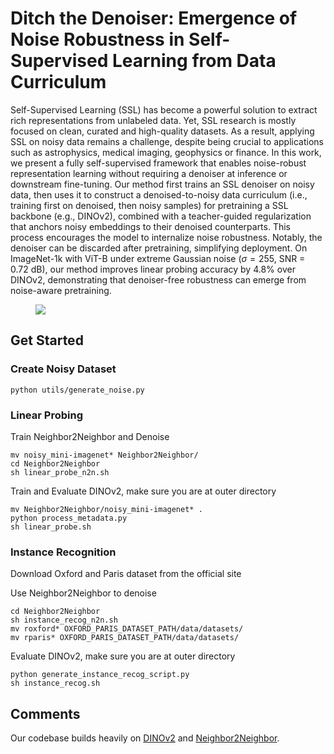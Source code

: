 # Ditch the Denoiser: Emergence of Noise Robustness in Self-Supervised Learning from Data Curriculum

Self-Supervised Learning (SSL) has become a powerful solution to extract rich representations from unlabeled data. Yet, SSL research is mostly focused on clean, curated and high-quality datasets. As a result, applying SSL on noisy data remains a challenge, despite being crucial to applications such as astrophysics, medical imaging, geophysics or finance. In this work, we present a fully self-supervised framework that enables noise-robust representation learning without requiring a denoiser at inference or downstream fine-tuning. Our method first trains an SSL denoiser on noisy data, then uses it to construct a denoised-to-noisy data curriculum (i.e., training first on denoised, then noisy samples) for pretraining a SSL backbone (e.g., DINOv2), combined with a teacher-guided regularization that anchors noisy embeddings to their denoised counterparts. This process encourages the model to internalize noise robustness. Notably, the denoiser can be discarded after pretraining, simplifying deployment. On ImageNet-1k with ViT-B under extreme Gaussian noise ($\sigma=255$, SNR = 0.72 dB), our method improves linear probing accuracy by 4.8\% over DINOv2, demonstrating that denoiser-free robustness can emerge from noise-aware pretraining.

<figure>
<img src="img/noise_grid_long_figu_2.jpg">
<!--<img src="img/noisy_framework.png">
<img src="img/dinov2_regularization.png">-->
</figure>

## Get Started

### Create Noisy Dataset
```shell
python utils/generate_noise.py
```

### Linear Probing
Train Neighbor2Neighbor and Denoise
```shell
mv noisy_mini-imagenet* Neighbor2Neighbor/
cd Neighbor2Neighbor
sh linear_probe_n2n.sh
```

Train and Evaluate DINOv2, make sure you are at outer directory
```shell
mv Neighbor2Neighbor/noisy_mini-imagenet* .
python process_metadata.py
sh linear_probe.sh
```

### Instance Recognition
Download Oxford and Paris dataset from the official site

Use Neighbor2Neighbor to denoise
```shell
cd Neighbor2Neighbor
sh instance_recog_n2n.sh
mv roxford* OXFORD_PARIS_DATASET_PATH/data/datasets/
mv rparis* OXFORD_PARIS_DATASET_PATH/data/datasets/
```

Evaluate DINOv2, make sure you are at outer directory
```shell
python generate_instance_recog_script.py
sh instance_recog.sh
```
## Comments
Our codebase builds heavily on [DINOv2](https://github.com/facebookresearch/dinov2) and [Neighbor2Neighbor](https://github.com/TaoHuang2018/Neighbor2Neighbor).
